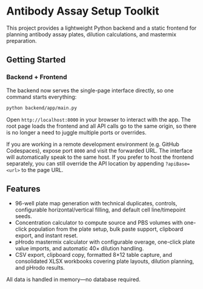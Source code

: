# Antibody Assay Setup Toolkit

This project provides a lightweight Python backend and a static frontend for planning antibody assay plates, dilution calculations, and mastermix preparation.

## Getting Started

### Backend + Frontend

The backend now serves the single-page interface directly, so one command starts everything:

```bash
python backend/app/main.py
```

Open `http://localhost:8000` in your browser to interact with the app. The root page loads the frontend and all API calls go to the same origin, so there is no longer a need to juggle multiple ports or overrides.

If you are working in a remote development environment (e.g. GitHub Codespaces), expose port `8000` and visit the forwarded URL. The interface will automatically speak to the same host. If you prefer to host the frontend separately, you can still override the API location by appending `?apiBase=<url>` to the page URL.

## Features

- 96-well plate map generation with technical duplicates, controls, configurable horizontal/vertical filling, and default cell line/timepoint seeds.
- Concentration calculator to compute source and PBS volumes with one-click population from the plate setup, bulk paste support, clipboard export, and instant reset.
- pHrodo mastermix calculator with configurable overage, one-click plate value imports, and automatic 40× dilution handling.
- CSV export, clipboard copy, formatted 8×12 table capture, and consolidated XLSX workbooks covering plate layouts, dilution planning, and pHrodo results.

All data is handled in memory—no database required.
